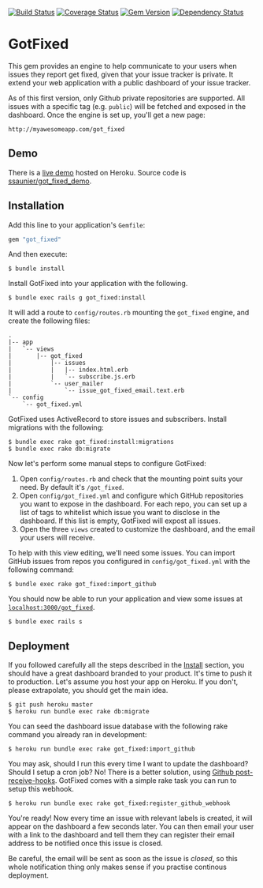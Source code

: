 [![Build Status](https://travis-ci.org/ssaunier/got_fixed.png)](https://travis-ci.org/ssaunier/got_fixed)
[![Coverage Status](https://coveralls.io/repos/ssaunier/got_fixed/badge.png?branch=mail-upon-issue-closed)](https://coveralls.io/r/ssaunier/got_fixed?branch=mail-upon-issue-closed)
[![Gem Version](https://badge.fury.io/rb/got_fixed.png)](http://badge.fury.io/rb/got_fixed)
[![Dependency Status](https://gemnasium.com/ssaunier/got_fixed.png)](https://gemnasium.com/ssaunier/got_fixed)

# GotFixed

This gem provides an engine to help communicate to your users when issues they
report get fixed, given that your issue tracker is private. It extend your
web application with a public dashboard of your issue tracker.

As of this first version, only Github private repositories are supported. All
issues with a specific tag (e.g. `public`) will be fetched and exposed in
the dashboard. Once the engine is set up, you'll get a new page:

    http://myawesomeapp.com/got_fixed

## Demo

There is a [live demo](https://got-fixed-demo.herokuapp.com) hosted on Heroku.
Source code is [ssaunier/got_fixed_demo](https://github.com/ssaunier/got_fixed_demo).


## Installation

Add this line to your application's `Gemfile`:

```ruby
gem "got_fixed"
```

And then execute:

    $ bundle install

Install GotFixed into your application with the following.

    $ bundle exec rails g got_fixed:install

It will add a route to `config/routes.rb` mounting the `got_fixed` engine, and create
the following files:

```
.
|-- app
|   `-- views
|       |-- got_fixed
|           |-- issues
|           |   |-- index.html.erb
|           |   `-- subscribe.js.erb
|           `-- user_mailer
|               `-- issue_got_fixed_email.text.erb
`-- config
    `-- got_fixed.yml
```

GotFixed uses ActiveRecord to store issues and subscribers. Install migrations with
the following:

    $ bundle exec rake got_fixed:install:migrations
    $ bundle exec rake db:migrate

Now let's perform some manual steps to configure GotFixed:

1. Open `config/routes.rb` and check that the mounting point suits your need. By default it's `/got_fixed`.
2. Open `config/got_fixed.yml` and configure which GitHub repositories you want to expose in the dashboard.
   For each repo, you can set up a list of tags to whitelist which issue you want to disclose in the dashboard.
   If this list is empty, GotFixed will expost all issues.
3. Open the three `views` created to customize the dashboard, and the email your users will receive.

To help with this view editing, we'll need some issues. You can import GitHub issues
from repos you configured in `config/got_fixed.yml` with the following command:

    $ bundle exec rake got_fixed:import_github

You should now be able to run your application and view some issues at
[`localhost:3000/got_fixed`](http://localhost:3000/got_fixed).

    $ bundle exec rails s

## Deployment

If you followed carefully all the steps described in the [Install](#install) section,
you should have a great dashboard branded to your product. It's time to push it to production.
Let's assume you host your app on Heroku. If you don't, please extrapolate, you should get
the main idea.

    $ git push heroku master
    $ heroku run bundle exec rake db:migrate

You can seed the dashboard issue database with the following rake command you already
ran in development:

    $ heroku run bundle exec rake got_fixed:import_github

You may ask, should I run this every time I want to update the dashboard? Should I setup
a cron job? No! There is a better solution, using
[Github post-receive-hooks](https://help.github.com/articles/post-receive-hooks). GotFixed
comes with a simple rake task you can run to setup this webhook.

    $ heroku run bundle exec rake got_fixed:register_github_webhook

You're ready! Now every time an issue with relevant labels is created, it will appear on the
dashboard a few seconds later. You can then email your user with a link to the dashboard and
tell them they can register their email address to be notified once this issue is closed.

Be careful, the email will be sent as soon as the issue is *closed*, so this whole notification
thing only makes sense if you practise continous deployment.

